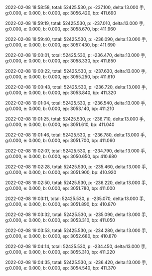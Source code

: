 2022-02-08 18:58:58, total: 52425.530, p: -237.100, delta:13.000 手, g:0.000, e: 0.000, b: 0.000, ep: 3056.420, bp: 411.690

2022-02-08 18:59:19, total: 52425.530, p: -237.010, delta:13.000 手, g:0.000, e: 0.000, b: 0.000, ep: 3058.670, bp: 411.960

2022-02-08 18:59:40, total: 52425.530, p: -236.090, delta:13.000 手, g:0.000, e: 0.000, b: 0.000, ep: 3057.430, bp: 411.690

2022-02-08 19:00:01, total: 52425.530, p: -236.470, delta:13.000 手, g:0.000, e: 0.000, b: 0.000, ep: 3058.330, bp: 411.850

2022-02-08 19:00:22, total: 52425.530, p: -237.630, delta:13.000 手, g:0.000, e: 0.000, b: 0.000, ep: 3055.250, bp: 411.610

2022-02-08 19:00:43, total: 52425.530, p: -236.720, delta:13.000 手, g:0.000, e: 0.000, b: 0.000, ep: 3053.840, bp: 411.320

2022-02-08 19:01:04, total: 52425.530, p: -236.540, delta:13.000 手, g:0.000, e: 0.000, b: 0.000, ep: 3053.140, bp: 411.210

2022-02-08 19:01:25, total: 52425.530, p: -236.710, delta:13.000 手, g:0.000, e: 0.000, b: 0.000, ep: 3051.610, bp: 411.040

2022-02-08 19:01:46, total: 52425.530, p: -236.780, delta:13.000 手, g:0.000, e: 0.000, b: 0.000, ep: 3051.700, bp: 411.060

2022-02-08 19:02:07, total: 52425.530, p: -234.790, delta:13.000 手, g:0.000, e: 0.000, b: 0.000, ep: 3050.650, bp: 410.680

2022-02-08 19:02:28, total: 52425.530, p: -235.460, delta:13.000 手, g:0.000, e: 0.000, b: 0.000, ep: 3051.900, bp: 410.920

2022-02-08 19:02:50, total: 52425.530, p: -236.220, delta:13.000 手, g:0.000, e: 0.000, b: 0.000, ep: 3051.780, bp: 411.000

2022-02-08 19:03:11, total: 52425.530, p: -235.070, delta:13.000 手, g:0.000, e: 0.000, b: 0.000, ep: 3051.890, bp: 410.870

2022-02-08 19:03:32, total: 52425.530, p: -235.090, delta:13.000 手, g:0.000, e: 0.000, b: 0.000, ep: 3053.310, bp: 411.050

2022-02-08 19:03:53, total: 52425.530, p: -234.280, delta:13.000 手, g:0.000, e: 0.000, b: 0.000, ep: 3052.680, bp: 410.870

2022-02-08 19:04:14, total: 52425.530, p: -234.450, delta:13.000 手, g:0.000, e: 0.000, b: 0.000, ep: 3055.310, bp: 411.220

2022-02-08 19:04:35, total: 52425.530, p: -236.420, delta:13.000 手, g:0.000, e: 0.000, b: 0.000, ep: 3054.540, bp: 411.370